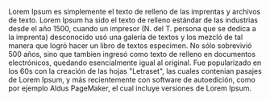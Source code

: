 Lorem Ipsum es simplemente el texto de relleno de las imprentas
y archivos de texto. Lorem Ipsum ha sido el texto de relleno
estándar de las industrias desde el año 1500, cuando un
impresor (N. del T. persona que se dedica a la imprenta)
desconocido usó una galería de textos y los mezcló de tal
manera que logró hacer un libro de textos especimen. No sólo
sobrevivió 500 años, sino que tambien ingresó como texto de
relleno en documentos electrónicos, quedando esencialmente
igual al original. Fue popularizado en los 60s con la creación
de las hojas "Letraset", las cuales contenian pasajes de Lorem
Ipsum, y más recientemente con software de autoedición, como
por ejemplo Aldus PageMaker, el cual incluye versiones de Lorem
Ipsum.
